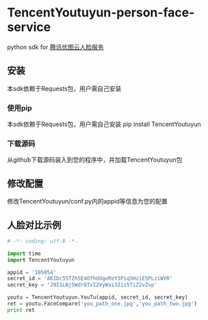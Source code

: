 # TencentYoutuyun-person-face-service
python sdk for [腾讯优图云人脸服务](http://open.youtu.qq.com/)

## 安装
本sdk依赖于Requests包，用户需自己安装

### 使用pip
本sdk依赖于Requests包，用户需自己安装
pip install TencentYoutuyun

### 下载源码
从github下载源码装入到您的程序中，并加载TencentYoutuyun包

## 修改配置
修改TencentYoutuyun/conf.py内的appid等信息为您的配置

## 人脸对比示例
```python
# -*- coding: utf-8 -*-

import time
import TencentYoutuyun

appid = '105054'
secret_id = 'AKIDc55TZh5E4OfhUOgoMzY3Piq5HziE5PLziWYR'
secret_key = 'J9I1LNj5Wdr8TxI2VyWai3Ziz5TiZ2vZsp'

youtu = TencentYoutuyun.YouTu(appid, secret_id, secret_key)
ret = youtu.FaceCompare('you_path_one.jpg','you_path_two.jpg')
print ret
```